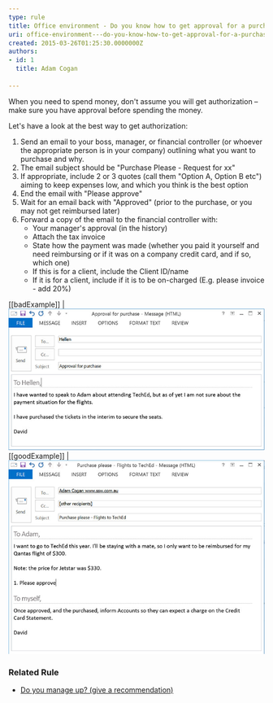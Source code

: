 ```yaml
---
type: rule
title: Office environment - Do you know how to get approval for a purchase?
uri: office-environment---do-you-know-how-to-get-approval-for-a-purchase
created: 2015-03-26T01:25:30.0000000Z
authors:
- id: 1
  title: Adam Cogan

---
```


When you need to spend money, don't assume you will get authorization – make sure you have approval before spending the money.
 
Let's have a look at the best way to get authorization:

1. Send an email to your boss, manager, or financial controller (or whoever the appropriate person is in your company) outlining what you want to purchase and why.
2. The email subject should be "Purchase Please - Request for xx"
3. If appropriate, include 2 or 3 quotes (call them "Option A, Option B etc") aiming to keep expenses low, and which you think is the best option
4. End the email with "Please approve"
5. Wait for an email back with "Approved" (prior to the purchase, or you may not get reimbursed later)
6. Forward a copy of the email to the financial controller with:
    - Your manager's approval (in the history)
    - Attach the tax invoice
    - State how the payment was made (whether you paid it yourself and need reimbursing or if it was on a company credit card, and if so, which one)
    - If this is for a client, include the Client ID/name
    - If it is for a client, include if it is to be on-charged (E.g. please invoice - add 20%)

 
[[badExample]]
| ![this expense will not be reimbursed](purchase-please-bad-example.jpg)
[[goodExample]]
| ![this expense will be reimbursed, if David gets a reply from Adam](purchase-please-good-example.jpg)
### Related Rule 




- [Do you manage up? (give a recommendation)](/_layouts/15/FIXUPREDIRECT.ASPX?WebId=3dfc0e07-e23a-4cbb-aac2-e778b71166a2&TermSetId=07da3ddf-0924-4cd2-a6d4-a4809ae20160&TermId=ba07b0d2-ccce-4584-a636-f3a5d9bec2cf)
